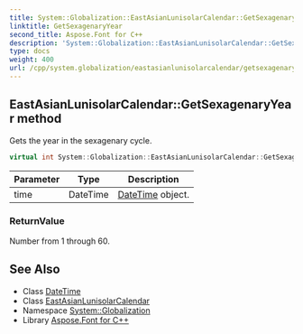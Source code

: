 ```yaml
---
title: System::Globalization::EastAsianLunisolarCalendar::GetSexagenaryYear method
linktitle: GetSexagenaryYear
second_title: Aspose.Font for C++
description: 'System::Globalization::EastAsianLunisolarCalendar::GetSexagenaryYear method. Gets the year in the sexagenary cycle in C++.'
type: docs
weight: 400
url: /cpp/system.globalization/eastasianlunisolarcalendar/getsexagenaryyear/
---
```

## EastAsianLunisolarCalendar::GetSexagenaryYear method


Gets the year in the sexagenary cycle.

```cpp
virtual int System::Globalization::EastAsianLunisolarCalendar::GetSexagenaryYear(DateTime time) const
```


| Parameter | Type | Description |
| --- | --- | --- |
| time | DateTime | [DateTime](../../../system/datetime/) object. |

### ReturnValue

Number from 1 through 60.

## See Also

* Class [DateTime](../../../system/datetime/)
* Class [EastAsianLunisolarCalendar](../)
* Namespace [System::Globalization](../../)
* Library [Aspose.Font for C++](../../../)
